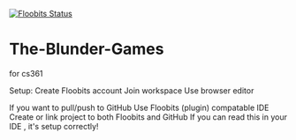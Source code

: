 ﻿ [![Floobits Status](https://floobits.com/delta5800/The-Blunder-Games.svg)](https://floobits.com/delta5800/The-Blunder-Games/redirect)
# The-Blunder-Games
for cs361

Setup:
  Create Floobits account
  Join workspace
  Use browser editor

  If you want to pull/push to GitHub
  Use Floobits (plugin) compatable IDE
  Create or link project to both Floobits and GitHub
  If you can read this in your IDE , it's setup correctly!
